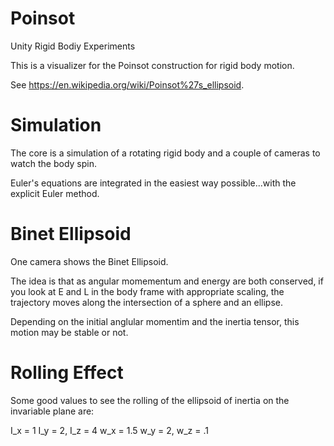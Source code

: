 # Poinsot
Unity Rigid Bodiy Experiments

This is a visualizer for the Poinsot construction for rigid body motion. 

See https://en.wikipedia.org/wiki/Poinsot%27s_ellipsoid.

# Simulation

The core is a simulation of a rotating rigid body and a couple of cameras to watch the body spin.

Euler's equations are integrated in the easiest way possible...with the explicit Euler method.

# Binet Ellipsoid

One camera shows the Binet Ellipsoid.

The idea is that as angular momementum and energy are both conserved, if you look at E and L in the body frame with
appropriate scaling, the trajectory moves along the intersection of a sphere and an ellipse.

Depending on the initial anglular momentim and the inertia tensor, this motion may be stable or not.


# Rolling Effect

Some good values to see the rolling of the ellipsoid of inertia on the invariable plane are:

I_x = 1		I_y = 2, I_z = 4
w_x = 1.5	w_y = 2, w_z = .1
